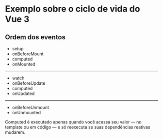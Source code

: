 # Exemplo sobre o ciclo de vida do Vue 3

## Ordem dos eventos
- setup
- onBeforeMount
- computed
- onMounted
---------------------------
- watch
- onBeforeUpdate
- computed
- onUpdated
---------------------------
- onBeforeUnmount
- onUnmounted

Computed é executado apenas quando você acessa seu valor — no template ou em código — e só reexecuta se suas dependências reativas mudarem.


